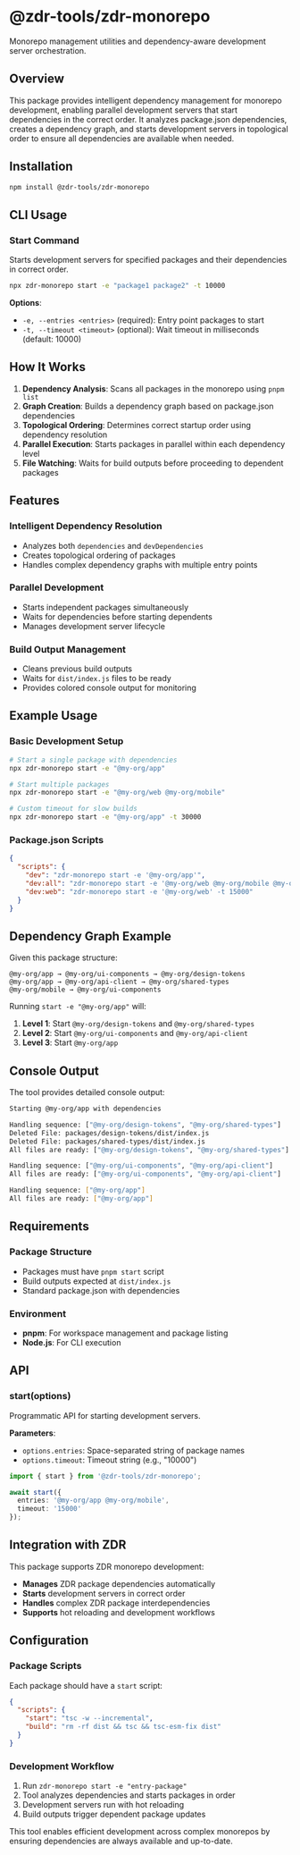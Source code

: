 # @zdr-tools/zdr-monorepo

Monorepo management utilities and dependency-aware development server orchestration.

## Overview

This package provides intelligent dependency management for monorepo development, enabling parallel development servers that start dependencies in the correct order. It analyzes package.json dependencies, creates a dependency graph, and starts development servers in topological order to ensure all dependencies are available when needed.

## Installation

```bash
npm install @zdr-tools/zdr-monorepo
```

## CLI Usage

### Start Command

Starts development servers for specified packages and their dependencies in correct order.

```bash
npx zdr-monorepo start -e "package1 package2" -t 10000
```

**Options**:
- `-e, --entries <entries>` (required): Entry point packages to start
- `-t, --timeout <timeout>` (optional): Wait timeout in milliseconds (default: 10000)

## How It Works

1. **Dependency Analysis**: Scans all packages in the monorepo using `pnpm list`
2. **Graph Creation**: Builds a dependency graph based on package.json dependencies
3. **Topological Ordering**: Determines correct startup order using dependency resolution
4. **Parallel Execution**: Starts packages in parallel within each dependency level
5. **File Watching**: Waits for build outputs before proceeding to dependent packages

## Features

### Intelligent Dependency Resolution
- Analyzes both `dependencies` and `devDependencies`
- Creates topological ordering of packages
- Handles complex dependency graphs with multiple entry points

### Parallel Development
- Starts independent packages simultaneously
- Waits for dependencies before starting dependents
- Manages development server lifecycle

### Build Output Management
- Cleans previous build outputs
- Waits for `dist/index.js` files to be ready
- Provides colored console output for monitoring

## Example Usage

### Basic Development Setup

```bash
# Start a single package with dependencies
npx zdr-monorepo start -e "@my-org/app"

# Start multiple packages
npx zdr-monorepo start -e "@my-org/web @my-org/mobile"

# Custom timeout for slow builds
npx zdr-monorepo start -e "@my-org/app" -t 30000
```

### Package.json Scripts

```json
{
  "scripts": {
    "dev": "zdr-monorepo start -e '@my-org/app'",
    "dev:all": "zdr-monorepo start -e '@my-org/web @my-org/mobile @my-org/api'",
    "dev:web": "zdr-monorepo start -e '@my-org/web' -t 15000"
  }
}
```

## Dependency Graph Example

Given this package structure:
```
@my-org/app → @my-org/ui-components → @my-org/design-tokens
@my-org/app → @my-org/api-client → @my-org/shared-types
@my-org/mobile → @my-org/ui-components
```

Running `start -e "@my-org/app"` will:
1. **Level 1**: Start `@my-org/design-tokens` and `@my-org/shared-types`
2. **Level 2**: Start `@my-org/ui-components` and `@my-org/api-client`
3. **Level 3**: Start `@my-org/app`

## Console Output

The tool provides detailed console output:

```bash
Starting @my-org/app with dependencies

Handling sequence: ["@my-org/design-tokens", "@my-org/shared-types"]
Deleted File: packages/design-tokens/dist/index.js
Deleted File: packages/shared-types/dist/index.js
All files are ready: ["@my-org/design-tokens", "@my-org/shared-types"]

Handling sequence: ["@my-org/ui-components", "@my-org/api-client"]
All files are ready: ["@my-org/ui-components", "@my-org/api-client"]

Handling sequence: ["@my-org/app"]
All files are ready: ["@my-org/app"]
```

## Requirements

### Package Structure
- Packages must have `pnpm start` script
- Build outputs expected at `dist/index.js`
- Standard package.json with dependencies

### Environment
- **pnpm**: For workspace management and package listing
- **Node.js**: For CLI execution

## API

### start(options)

Programmatic API for starting development servers.

**Parameters**:
- `options.entries`: Space-separated string of package names
- `options.timeout`: Timeout string (e.g., "10000")

```typescript
import { start } from '@zdr-tools/zdr-monorepo';

await start({
  entries: '@my-org/app @my-org/mobile',
  timeout: '15000'
});
```

## Integration with ZDR

This package supports ZDR monorepo development:
- **Manages** ZDR package dependencies automatically
- **Starts** development servers in correct order
- **Handles** complex ZDR package interdependencies
- **Supports** hot reloading and development workflows

## Configuration

### Package Scripts

Each package should have a `start` script:

```json
{
  "scripts": {
    "start": "tsc -w --incremental",
    "build": "rm -rf dist && tsc && tsc-esm-fix dist"
  }
}
```

### Development Workflow

1. Run `zdr-monorepo start -e "entry-package"`
2. Tool analyzes dependencies and starts packages in order
3. Development servers run with hot reloading
4. Build outputs trigger dependent package updates

This tool enables efficient development across complex monorepos by ensuring dependencies are always available and up-to-date.